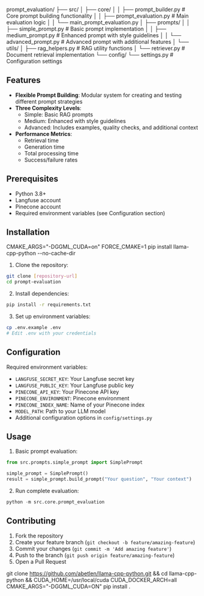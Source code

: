 

prompt_evaluation/
├── src/
│ ├── core/
│ │ ├── prompt_builder.py # Core prompt building functionality
│ │ ├── prompt_evaluation.py # Main evaluation logic
│ │ └── main_prompt_evaluation.py
│ ├── prompts/
│ │ ├── simple_prompt.py # Basic prompt implementation
│ │ ├── medium_prompt.py # Enhanced prompt with style guidelines
│ │ └── advanced_prompt.py # Advanced prompt with additional features
│ └── utils/
│ ├── rag_helpers.py # RAG utility functions
│ └── retriever.py # Document retrieval implementation
└── config/
└── settings.py # Configuration settings

## Features

- **Flexible Prompt Building**: Modular system for creating and testing different prompt strategies
- **Three Complexity Levels**:
  - Simple: Basic RAG prompts
  - Medium: Enhanced with style guidelines
  - Advanced: Includes examples, quality checks, and additional context
- **Performance Metrics**:
  - Retrieval time
  - Generation time
  - Total processing time
  - Success/failure rates

## Prerequisites

- Python 3.8+
- Langfuse account
- Pinecone account
- Required environment variables (see Configuration section)

## Installation
CMAKE_ARGS="-DGGML_CUDA=on" FORCE_CMAKE=1 pip install llama-cpp-python --no-cache-dir
1. Clone the repository:

```bash
git clone [repository-url]
cd prompt-evaluation
```

2. Install dependencies:
```bash
pip install -r requirements.txt
```

3. Set up environment variables:
```bash
cp .env.example .env
# Edit .env with your credentials
```

## Configuration

Required environment variables:
- `LANGFUSE_SECRET_KEY`: Your Langfuse secret key
- `LANGFUSE_PUBLIC_KEY`: Your Langfuse public key
- `PINECONE_API_KEY`: Your Pinecone API key
- `PINECONE_ENVIRONMENT`: Pinecone environment
- `PINECONE_INDEX_NAME`: Name of your Pinecone index
- `MODEL_PATH`: Path to your LLM model
- Additional configuration options in `config/settings.py`

## Usage

1. Basic prompt evaluation:
```python
from src.prompts.simple_prompt import SimplePrompt

simple_prompt = SimplePrompt()
result = simple_prompt.build_prompt("Your question", "Your context")
```

2. Run complete evaluation:
```python
python -m src.core.prompt_evaluation
```

## Contributing

1. Fork the repository
2. Create your feature branch (`git checkout -b feature/amazing-feature`)
3. Commit your changes (`git commit -m 'Add amazing feature'`)
4. Push to the branch (`git push origin feature/amazing-feature`)
5. Open a Pull Request



git clone https://github.com/abetlen/llama-cpp-python.git && cd llama-cpp-python && CUDA_HOME=/usr/local/cuda CUDA_DOCKER_ARCH=all CMAKE_ARGS="-DGGML_CUDA=ON" pip install .


